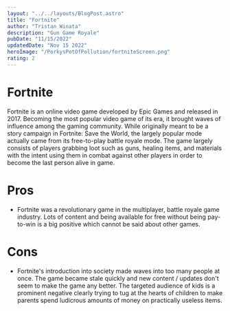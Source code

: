 ```yaml
---
layout: "../../layouts/BlogPost.astro"
title: "Fortnite"
author: "Tristan Winata"
description: "Gun Game Royale"
pubDate: "11/15/2022"
updatedDate: "Nov 15 2022"
heroImage: "/PorkysPotOfPollution/fortniteScreen.png"
rating: 2
---
```


# Fortnite
Fortnite is an online video game developed by Epic Games and released in 2017. Becoming the most popular video game of its era, it brought waves of influence among the gaming community. While originally meant to be a story campaign in Fortnite: Save the World, the largely popular mode actually came from its free-to-play battle royale mode. The game largely consists of players grabbing loot such as guns, healing items, and materials with the intent using them in combat against other players in order to become the last person alive in game.

# Pros
- Fortnite was a revolutionary game in the multiplayer, battle royale game industry. Lots of content and being available for free without being pay-to-win is a big positive which cannot be said about other games.

# Cons
- Fortnite's introduction into society made waves into too many people at once. The game became stale quickly and new content / updates don't seem to make the game any better. The targeted audience of kids is a prominent negative clearly trying to tug at the hearts of children to make parents spend ludicrous amounts of money on practically useless items.